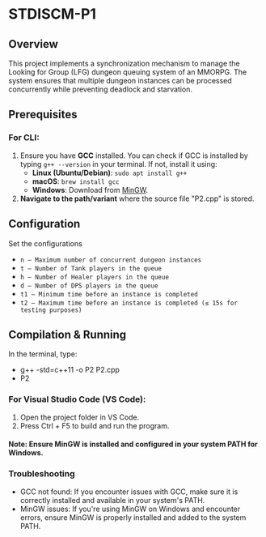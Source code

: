 # STDISCM-P1

## Overview
This project implements a synchronization mechanism to manage the Looking for Group (LFG) dungeon queuing system of an MMORPG. The system ensures that multiple dungeon instances can be processed concurrently while preventing deadlock and starvation.

## Prerequisites

### For CLI:
1. Ensure you have **GCC** installed. You can check if GCC is installed by typing `g++ --version` in your terminal. If not, install it using:
   - **Linux (Ubuntu/Debian)**: `sudo apt install g++`
   - **macOS**: `brew install gcc`
   - **Windows**: Download from [MinGW](https://sourceforge.net/projects/mingw/).
2. **Navigate to the path/variant** where the source file "P2.cpp" is stored.

## Configuration
Set the configurations
- `n – Maximum number of concurrent dungeon instances`
- `t – Number of Tank players in the queue`
- `h – Number of Healer players in the queue`
- `d – Number of DPS players in the queue`
- `t1 – Minimum time before an instance is completed`
- `t2 – Maximum time before an instance is completed (≤ 15s for testing purposes)`

## Compilation & Running
In the terminal, type:
- g++ -std=c++11 -o P2 P2.cpp
- P2

### For Visual Studio Code (VS Code):
1. Open the project folder in VS Code.
2. Press Ctrl + F5 to build and run the program.
#### Note: Ensure MinGW is installed and configured in your system PATH for Windows.

### Troubleshooting
- GCC not found: If you encounter issues with GCC, make sure it is correctly installed and available in your system's PATH.
- MinGW issues: If you're using MinGW on Windows and encounter errors, ensure MinGW is properly installed and added to the system PATH.

